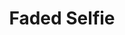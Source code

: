 ---
title: "Faded Selfie"
picture: "/assets/camera-roll/2018/02/2018-02-19-faded-selfie/20180220_042557907_iOS.jpg"
thumbnail: "/assets/camera-roll/2018/02/2018-02-19-faded-selfie/20180220_042557907_iOS-thumbnail.jpg"
tags:
  - selfie
---